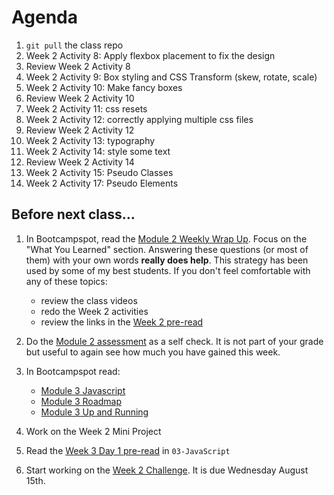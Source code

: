 # Agenda

1. `git pull` the class repo
1. Week 2 Activity 8: Apply flexbox placement to fix the design
1. Review Week 2 Activity 8
1. Week 2 Activity 9: Box styling and CSS Transform (skew, rotate, scale)
1. Week 2 Activity 10: Make fancy boxes
1. Review Week 2 Activity 10
1. Week 2 Activity 11: css resets
1. Week 2 Activity 12: correctly applying multiple css files
1. Review Week 2 Activity 12
1. Week 2 Activity 13: typography
1. Week 2 Activity 14: style some text
1. Review Week 2 Activity 14
1. Week 2 Activity 15: Pseudo Classes
1. Week 2 Activity 17: Pseudo Elements

## Before next class...

1. In Bootcampspot, read the [Module 2 Weekly Wrap Up](https://bootcampspot.instructure.com/courses/5728/pages/2-weekly-wrap-up-2?module_item_id=1304204). Focus on the "What You Learned" section. Answering these questions (or most of them) with your own words **really does help**. This strategy has been used by some of my best students. If you don't feel comfortable with any of these topics:

   - review the class videos
   - redo the Week 2 activities
   - review the links in the [Week 2 pre-read](./pre-read.md)

1. Do the [Module 2 assessment](https://forms.gle/72YzfNppttviTD8a6) as a self check. It is not part of your grade but useful to again see how much you have gained this week.

1. In Bootcampspot read:

   - [Module 3 Javascript](https://bootcampspot.instructure.com/courses/5728/modules/items/1304210)
   - [Module 3 Roadmap](https://bootcampspot.instructure.com/courses/5728/modules/items/1304211)
   - [Module 3 Up and Running](https://bootcampspot.instructure.com/courses/5728/modules/items/1304213)

1. Work on the Week 2 Mini Project
1. Read the [Week 3 Day 1 pre-read](../03-JavaScript/pre-read.md) in `03-JavaScript`
1. Start working on the [Week 2 Challenge](./02-Challenge/README.md). It is due Wednesday August 15th.

